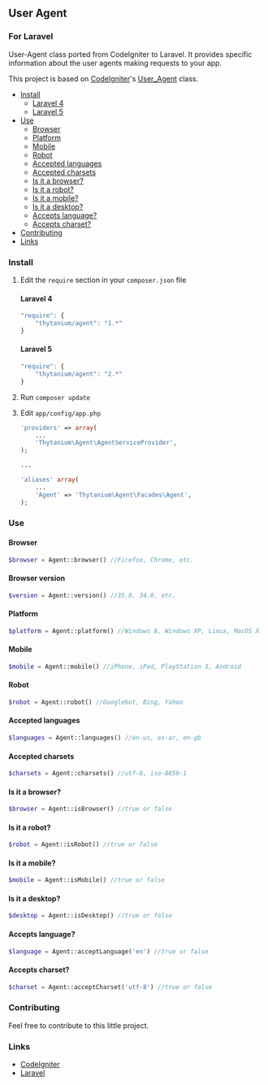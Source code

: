 ## User Agent
### For Laravel
User-Agent class ported from CodeIgniter to Laravel. 
It provides specific information about the user agents making requests to your app.

This project is based on [CodeIgniter](http://codeigniter.com)'s [User_Agent](http://github.com/bcit-ci/CodeIgniter) class.

* [Install](#install)
	* [Laravel 4](#laravel-4)
	* [Laravel 5](#laravel-5)
* [Use](#use)
	* [Browser](#browser)
	* [Platform](#platform)
	* [Mobile](#mobile)
	* [Robot](#robot)
	* [Accepted languages](#accepted-languages)
	* [Accepted charsets](#accepted-charsets)
	* [Is it a browser?](#is-it-a-browser)
	* [Is it a robot?](#is-it-a-robot)
	* [Is it a mobile?](#is-it-a-mobile)
	* [Is it a desktop?](#is-it-a-desktop)
	* [Accepts language?](#accepts-language)
	* [Accepts charset?](#accepts-charset)
* [Contributing](#contributing)
* [Links](#links)

### Install

1. Edit the `require` section in your `composer.json` file

	#### Laravel 4

	```javascript
	"require": {
		"thytanium/agent": "1.*"
	}
	```
	
	#### Laravel 5
	
	```javascript
	"require": {
		"thytanium/agent": "2.*"
	}
	```
	
2. Run `composer update`

3. Edit `app/config/app.php`

	```php
	'providers' => array(
		...
		'Thytanium\Agent\AgentServiceProvider',
	);
	
	...
	
	'aliases' array(
		...
		'Agent' => 'Thytanium\Agent\Facades\Agent',
	);
	```
	
### Use
#### Browser

```php
$browser = Agent::browser() //Firefox, Chrome, etc.
```

#### Browser version

```php
$version = Agent::version() //35.0, 34.0, etc.
```

#### Platform

```php
$platform = Agent::platform() //Windows 8, Windows XP, Linux, MacOS X
```

#### Mobile

```php
$mobile = Agent::mobile() //iPhone, iPad, PlayStation 3, Android
```

#### Robot

```php
$robot = Agent::robot() //Googlebot, Bing, Yahoo
```

#### Accepted languages

```php
$languages = Agent::languages() //en-us, es-ar, en-gb
```

#### Accepted charsets

```php
$charsets = Agent::charsets() //utf-8, iso-8859-1
```

#### Is it a browser?

```php
$browser = Agent::isBrowser() //true or false
```

#### Is it a robot?

```php
$robot = Agent::isRobot() //true or false
```

#### Is it a mobile?

```php
$mobile = Agent::isMobile() //true or false
```

#### Is it a desktop?

```php
$desktop = Agent::isDesktop() //true or false
```

#### Accepts language?

```php
$language = Agent::acceptLanguage('en') //true or false
```

#### Accepts charset?

```php
$charset = Agent::acceptCharset('utf-8') //true or false
```

### Contributing
Feel free to contribute to this little project.

### Links
* [CodeIgniter](http://codeigniter.com)
* [Laravel](http://laravel.com)
